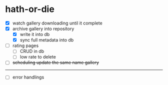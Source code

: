 # hath-or-die

- [x] watch gallery downloading until it complete
- [x] archive gallery into repository
  - [x] write it into db
  - [x] sync full metadata into db
- [ ] rating pages
  - [ ] CRUD in db
  - [ ] low rate to delete
- [ ] ~~scheduling update the same name gallery~~

---

- [ ] error handlings
